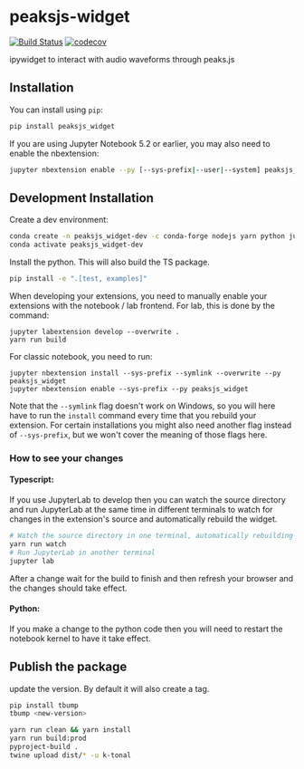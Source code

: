 
# peaksjs-widget

[![Build Status](https://travis-ci.org/ktonal/peaksjs-widget.svg?branch=master)](https://travis-ci.org/ktonal/peaksjs_widget)
[![codecov](https://codecov.io/gh/ktonal/peaksjs-widget/branch/master/graph/badge.svg)](https://codecov.io/gh/ktonal/peaksjs-widget)


ipywidget to interact with audio waveforms through peaks.js

## Installation

You can install using `pip`:

```bash
pip install peaksjs_widget
```

If you are using Jupyter Notebook 5.2 or earlier, you may also need to enable
the nbextension:
```bash
jupyter nbextension enable --py [--sys-prefix|--user|--system] peaksjs_widget
```

## Development Installation

Create a dev environment:
```bash
conda create -n peaksjs_widget-dev -c conda-forge nodejs yarn python jupyterlab
conda activate peaksjs_widget-dev
```

Install the python. This will also build the TS package.
```bash
pip install -e ".[test, examples]"
```

When developing your extensions, you need to manually enable your extensions with the
notebook / lab frontend. For lab, this is done by the command:

```
jupyter labextension develop --overwrite .
yarn run build
```

For classic notebook, you need to run:

```
jupyter nbextension install --sys-prefix --symlink --overwrite --py peaksjs_widget
jupyter nbextension enable --sys-prefix --py peaksjs_widget
```

Note that the `--symlink` flag doesn't work on Windows, so you will here have to run
the `install` command every time that you rebuild your extension. For certain installations
you might also need another flag instead of `--sys-prefix`, but we won't cover the meaning
of those flags here.

### How to see your changes
#### Typescript:
If you use JupyterLab to develop then you can watch the source directory and run JupyterLab at the same time in different
terminals to watch for changes in the extension's source and automatically rebuild the widget.

```bash
# Watch the source directory in one terminal, automatically rebuilding when needed
yarn run watch
# Run JupyterLab in another terminal
jupyter lab
```

After a change wait for the build to finish and then refresh your browser and the changes should take effect.

#### Python:
If you make a change to the python code then you will need to restart the notebook kernel to have it take effect.

## Publish the package

update the version.
By default it will also create a tag.

```bash
pip install tbump
tbump <new-version>
```

```bash
yarn run clean && yarn install
yarn run build:prod
pyproject-build .
twine upload dist/* -u k-tonal
```
